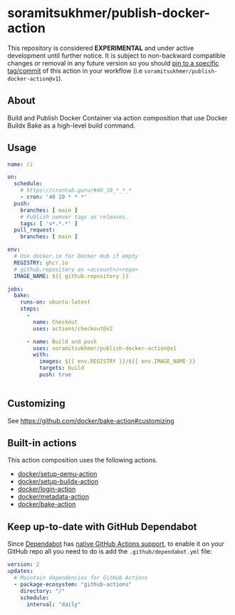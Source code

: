 # soramitsukhmer/publish-docker-action

This repository is considered **EXPERIMENTAL** and under active development until further notice. It is subject to non-backward compatible changes or removal in any future version so you should [pin to a specific tag/commit](https://docs.github.com/en/actions/creating-actions/about-actions#using-tags-for-release-management) of this action in your workflow (i.e `soramitsukhmer/publish-docker-action@v1`).

## About

Build and Publish Docker Container via action composition that use Docker Buildx Bake as a high-level build command.

## Usage

```yml
name: ci

on:
  schedule:
    # https://crontab.guru/#40_10_*_*_*
    - cron: '40 10 * * *'
  push:
    branches: [ main ]
    # Publish semver tags as releases.
    tags: [ 'v*.*.*' ]
  pull_request:
    branches: [ main ]

env:
  # Use docker.io for Docker Hub if empty
  REGISTRY: ghcr.io
  # github.repository as <account>/<repo>
  IMAGE_NAME: ${{ github.repository }}

jobs:
  bake:
    runs-on: ubuntu-latest
    steps:
      -
        name: Checkout
        uses: actions/checkout@v2

      - name: Build and push
        uses: soramitsukhmer/publish-docker-action@v1
        with:
          images: ${{ env.REGISTRY }}/${{ env.IMAGE_NAME }}
          targets: build
          push: true
      
```

## Customizing

See https://github.com/docker/bake-action#customizing

## Built-in actions

This action composition uses the following actions.

- [docker/setup-qemu-action](https://github.com/docker/setup-qemu-action)
- [docker/setup-buildx-action](https://github.com/docker/setup-buildx-action)
- [docker/login-action](https://github.com/docker/login-action)
- [docker/metadata-action](https://github.com/docker/metadata-action)
- [docker/bake-action](https://github.com/docker/bake-action)

## Keep up-to-date with GitHub Dependabot

Since [Dependabot](https://docs.github.com/en/github/administering-a-repository/keeping-your-actions-up-to-date-with-github-dependabot) has [native GitHub Actions support](https://docs.github.com/en/github/administering-a-repository/configuration-options-for-dependency-updates#package-ecosystem), to enable it on your GitHub repo all you need to do is add the `.github/dependabot.yml` file:

```yml
version: 2
updates:
  # Maintain dependencies for GitHub Actions
  - package-ecosystem: "github-actions"
    directory: "/"
    schedule:
      interval: "daily"
```
